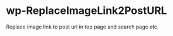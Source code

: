 wp-ReplaceImageLink2PostURL
===========================

Replace image link to post url in top page and search page etc.
